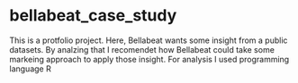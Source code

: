 # bellabeat_case_study
This is a protfolio project. Here, Bellabeat wants some insight from a public datasets. By analzing that I recomendet how Bellabeat could take some markeing approach to apply those insight.
For analysis I used programming language R
